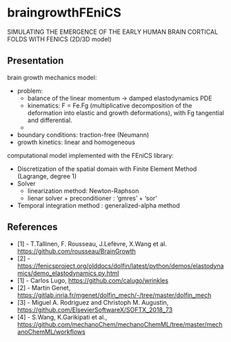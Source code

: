 # braingrowthFEniCS
SIMULATING THE EMERGENCE OF THE EARLY HUMAN BRAIN CORTICAL FOLDS WITH FENICS (2D/3D model)
 
## Presentation
brain growth mechanics model:
- problem:
  - balance of the linear momentum -> damped elastodynamics PDE
  - kinematics: F = Fe.Fg (multiplicative decomposition of the deformation into elastic and growth deformations), with Fg tangential and differential.
  - 
- boundary conditions: traction-free (Neumann)
- growth kinetics: linear and homogeneous 

computational model implemented with the FEniCS library:
- Discretization of the spatial domain with Finite Element Method (Lagrange, degree 1)
- Solver 
  - linearization method: Newton-Raphson
  - lienar solver + preconditioner : ‘gmres’ + ‘sor’ 
- Temporal integration method : generalized-alpha method 

## References
- [1] - T.Tallinen, F. Rousseau, J.Lefèvre, X.Wang et al. https://github.com/rousseau/BrainGrowth
- [2] - https://fenicsproject.org/olddocs/dolfin/latest/python/demos/elastodynamics/demo_elastodynamics.py.html
- [1] - Carlos Lugo, https://github.com/calugo/wrinkles 
- [2] - Martin Genet, https://gitlab.inria.fr/mgenet/dolfin_mech/-/tree/master/dolfin_mech 
- [3] - Miguel A. Rodriguez and Christoph M. Augustin, https://github.com/ElsevierSoftwareX/SOFTX_2018_73
- [4] - S.Wang, K.Garikipati et al., https://github.com/mechanoChem/mechanoChemML/tree/master/mechanoChemML/workflows 

